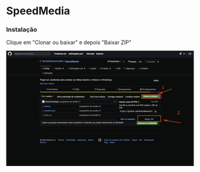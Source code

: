 <h1>SpeedMedia</h1>
<h3>Instalação</h3>
<p>Clique em "Clonar ou baixar" e depois "Baixar ZIP"</p>
<img src="./images/img1.jpeg" style='max-width: 100%;' />
